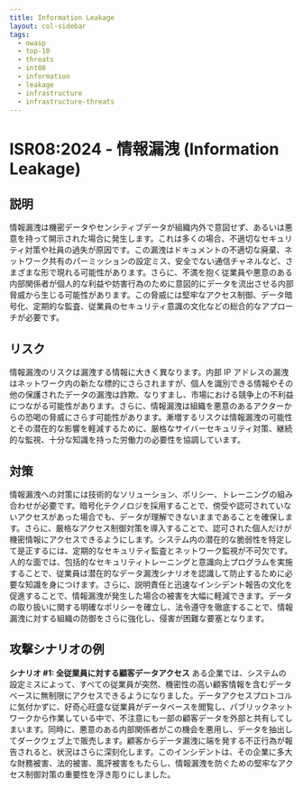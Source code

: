 ```yaml
---
title: Information Leakage
layout: col-sidebar
tags:
  - owasp
  - top-10
  - threats
  - int08
  - information
  - leakage
  - infrastructure
  - infrastructure-threats
---
```


# ISR08:2024 - 情報漏洩 (Information Leakage)

## 説明

情報漏洩は機密データやセンシティブデータが組織内外で意図せず、あるいは悪意を持って開示された場合に発生します。これは多くの場合、不適切なセキュリティ対策や社員の過失が原因です。この漏洩はドキュメントの不適切な廃棄、ネットワーク共有のパーミッションの設定ミス、安全でない通信チャネルなど、さまざまな形で現れる可能性があります。さらに、不満を抱く従業員や悪意のある内部関係者が個人的な利益や妨害行為のために意図的にデータを流出させる内部脅威から生じる可能性があります。この脅威には堅牢なアクセス制御、データ暗号化、定期的な監査、従業員のセキュリティ意識の文化などの総合的なアプローチが必要です。

## リスク

情報漏洩のリスクは漏洩する情報に大きく異なります。内部 IP アドレスの漏洩はネットワーク内の新たな標的にさらされますが、個人を識別できる情報やその他の保護されたデータの漏洩は詐欺、なりすまし、市場における競争上の不利益につながる可能性があります。さらに、情報漏洩は組織を悪意のあるアクターからの恐喝の脅威にさらす可能性があります。漸増するリスクは情報漏洩の可能性とその潜在的な影響を軽減するために、厳格なサイバーセキュリティ対策、継続的な監視、十分な知識を持った労働力の必要性を協調しています。

## 対策

情報漏洩への対策には技術的なソリューション、ポリシー、トレーニングの組み合わせが必要です。暗号化テクノロジを採用することで、傍受や認可されていないアクセスがあった場合でも、データが理解できないままであることを確保します。さらに、厳格なアクセス制御対策を導入することで、認可された個人だけが機密情報にアクセスできるようにします。システム内の潜在的な脆弱性を特定して是正するには、定期的なセキュリティ監査とネットワーク監視が不可欠です。人的な面では、包括的なセキュリティトレーニングと意識向上プログラムを実施することで、従業員は潜在的なデータ漏洩シナリオを認識して防止するために必要な知識を身につけます。さらに、説明責任と迅速なインシデント報告の文化を促進することで、情報漏洩が発生した場合の被害を大幅に軽減できます。データの取り扱いに関する明確なポリシーを確立し、法令遵守を徹底することで、情報漏洩に対する組織の防御をさらに強化し、侵害が困難な要塞となります。

## 攻撃シナリオの例

**シナリオ #1: 全従業員に対する顧客データアクセス**
ある企業では、システムの設定ミスによって、すべての従業員が突然、機密性の高い顧客情報を含むデータベースに無制限にアクセスできるようになりました。データアクセスプロトコルに気付かずに、好奇心旺盛な従業員がデータベースを閲覧し、パブリックネットワークから作業している中で、不注意にも一部の顧客データを外部と共有してしまいます。同時に、悪意のある内部関係者がこの機会を悪用し、データを抽出してダークウェブ上で販売します。顧客からデータ漏洩に端を発する不正行為が報告されると、状況はさらに深刻化します。このインシデントは、その企業に多大な財務被害、法的被害、風評被害をもたらし、情報漏洩を防ぐための堅牢なアクセス制御対策の重要性を浮き彫りにしました。
